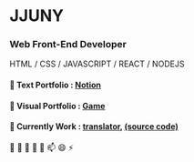 # JJUNY

### Web Front-End Developer
HTML / CSS / JAVASCRIPT / REACT / NODEJS 

#### 💬 Text Portfolio : [Notion](https://www.notion.so/JJUNY-7b6d60cb92474cf68c5880f78b04b494)
 
#### 💬 Visual Portfolio : [Game](http://jjuny.herokuapp.com/)

#### 🌱 Currently Work : [translator](https://jjuny-translator.herokuapp.com/),   [(source code)](https://github.com/jjunyjjuny/translator) 



 🔭 🌱 👯 🤔 💬 📫 😄 ⚡ 

